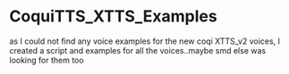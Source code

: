 # CoquiTTS_XTTS_Examples


as I could not find any voice examples for the new coqi XTTS_v2 voices, I created a script and examples for all the voices..maybe smd else was looking for them too
